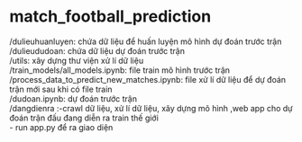 # match_football_prediction
/dulieuhuanluyen: chứa dữ liệu để huấn luyện mô hình dự đoán trước trận
 <br>
/dulieududoan: chứa dữ liệu dự đoán trước trận
 <br>
/utils: xây dựng thư viện xử lí dữ liệu
 <br>
/train_models/all_models.ipynb: file train mô hình trước trận
 <br>
/process_data_to_predict_new_matches.ipynb: file xử lí dữ liệu để dự đoán trận mới sau khi có file train
 <br>
/dudoan.ipynb: dự đoán trước trận
 <br>
/dangdienra :-crawl dữ liệu, xử lí dữ liệu, xây dựng mô hình ,web app cho dự đoán trận đấu đang diễn ra train thế giới <br>
             - run app.py để ra giao diện
